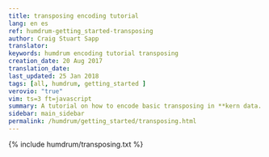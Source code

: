 ```yaml
---
title: transposing encoding tutorial
lang: en es
ref: humdrum-getting_started-transposing
author: Craig Stuart Sapp
translator: 
keywords: humdrum encoding tutorial transposing
creation_date: 20 Aug 2017
translation_date: 
last_updated: 25 Jan 2018
tags: [all, humdrum, getting_started ]
verovio: "true"
vim: ts=3 ft=javascript
summary: A tutorial on how to encode basic transposing in **kern data.
sidebar: main_sidebar
permalink: /humdrum/getting_started/transposing.html
---
```


{% include humdrum/transposing.txt %}

